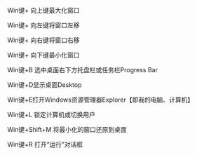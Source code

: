 Win键+ 向上键最大化窗口

Win键+ 向左键将窗口左移

Win键+ 向右键将窗口右移

Win键+ 向下键最小化窗口

Win键+B 选中桌面右下方托盘栏或任务栏Progress Bar

Win键+D显示桌面Desktop

Win键+E打开Windows资源管理器Explorer【即我的电脑、计算机】

Win键+L 锁定计算机或切换用户

Win键+Shift+M 将最小化的窗口还原到桌面

Win键+R 打开“运行”对话框









